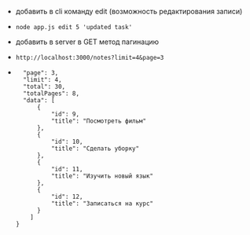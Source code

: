 - добавить в cli команду edit (возможность редактирования записи)
- ``` node app.js edit 5 'updated task' ```


- добавить в server в GET метод пагинацию
- ``` http://localhost:3000/notes?limit=4&page=3  ```
- ``` {
    "page": 3,
    "limit": 4,
    "total": 30,
    "totalPages": 8,
    "data": [
        {
            "id": 9,
            "title": "Посмотреть фильм"
        },
        {
            "id": 10,
            "title": "Сделать уборку"
        },
        {
            "id": 11,
            "title": "Изучить новый язык"
        },
        {
            "id": 12,
            "title": "Записаться на курс"
        }
      ]
  }  

